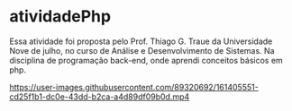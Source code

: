# atividadePhp 

Essa atividade foi proposta pelo Prof. Thiago G. Traue da Universidade Nove de julho, no curso de Análise e Desenvolvimento de Sistemas.
Na disciplina de programação back-end, onde aprendi conceitos básicos em php.




https://user-images.githubusercontent.com/89320692/161405551-cd25f1b1-dc0e-43dd-b2ca-a4d89df09b0d.mp4

